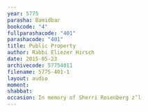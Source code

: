 ```yaml
---
year: 5775
parasha: Bamidbar
bookcode: "4"
fullparashacode: "401"
parashacode: "401"
title: Public Property
author: Rabbi Eliezer Hirsch
date: 2015-05-23
archivecode: 57754011
filename: 5775-401-1
layout: audio
moment: 
shabbat: 
occasion: In memory of Sherri Rosenberg z’l
---
```

